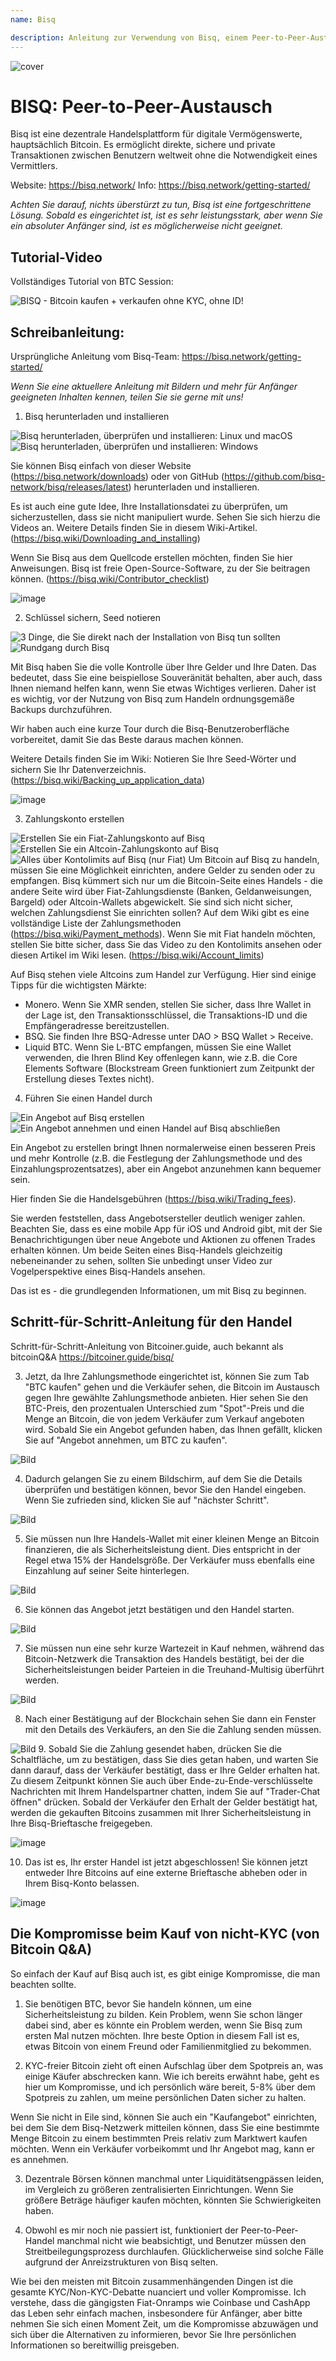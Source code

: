 ```yaml
---
name: Bisq

description: Anleitung zur Verwendung von Bisq, einem Peer-to-Peer-Austausch
---
```


![cover](assets/cover.jpeg)

# BISQ: Peer-to-Peer-Austausch

Bisq ist eine dezentrale Handelsplattform für digitale Vermögenswerte, hauptsächlich Bitcoin. Es ermöglicht direkte, sichere und private Transaktionen zwischen Benutzern weltweit ohne die Notwendigkeit eines Vermittlers.

Website: https://bisq.network/
Info: https://bisq.network/getting-started/

_Achten Sie darauf, nichts überstürzt zu tun, Bisq ist eine fortgeschrittene Lösung. Sobald es eingerichtet ist, ist es sehr leistungsstark, aber wenn Sie ein absoluter Anfänger sind, ist es möglicherweise nicht geeignet._

## Tutorial-Video

Vollständiges Tutorial von BTC Session:

![ BISQ - Bitcoin kaufen + verkaufen ohne KYC, ohne ID! ](https://youtu.be/4LyEKA5Iq9I)

## Schreibanleitung:

Ursprüngliche Anleitung vom Bisq-Team: https://bisq.network/getting-started/

_Wenn Sie eine aktuellere Anleitung mit Bildern und mehr für Anfänger geeigneten Inhalten kennen, teilen Sie sie gerne mit uns!_

1. Bisq herunterladen und installieren

![Bisq herunterladen, überprüfen und installieren: Linux und macOS](https://youtu.be/dTfM4AsxNHY)
![Bisq herunterladen, überprüfen und installieren: Windows](https://youtu.be/XABzwXw6X0A)

Sie können Bisq einfach von dieser Website (https://bisq.network/downloads) oder von GitHub (https://github.com/bisq-network/bisq/releases/latest) herunterladen und installieren.

Es ist auch eine gute Idee, Ihre Installationsdatei zu überprüfen, um sicherzustellen, dass sie nicht manipuliert wurde. Sehen Sie sich hierzu die Videos an. Weitere Details finden Sie in diesem Wiki-Artikel. (https://bisq.wiki/Downloading_and_installing)

Wenn Sie Bisq aus dem Quellcode erstellen möchten, finden Sie hier Anweisungen. Bisq ist freie Open-Source-Software, zu der Sie beitragen können. (https://bisq.wiki/Contributor_checklist)

![image](assets/1.png)

2. Schlüssel sichern, Seed notieren

![3 Dinge, die Sie direkt nach der Installation von Bisq tun sollten](https://youtu.be/JSwMcQAT_CA)
![Rundgang durch Bisq](https://youtu.be/HDkzUl9wibc)

Mit Bisq haben Sie die volle Kontrolle über Ihre Gelder und Ihre Daten. Das bedeutet, dass Sie eine beispiellose Souveränität behalten, aber auch, dass Ihnen niemand helfen kann, wenn Sie etwas Wichtiges verlieren. Daher ist es wichtig, vor der Nutzung von Bisq zum Handeln ordnungsgemäße Backups durchzuführen.

Wir haben auch eine kurze Tour durch die Bisq-Benutzeroberfläche vorbereitet, damit Sie das Beste daraus machen können.

Weitere Details finden Sie im Wiki: Notieren Sie Ihre Seed-Wörter und sichern Sie Ihr Datenverzeichnis. (https://bisq.wiki/Backing_up_application_data)

![image](assets/2.png)

3. Zahlungskonto erstellen

![Erstellen Sie ein Fiat-Zahlungskonto auf Bisq](https://youtu.be/nDgT_kFC-9Y)
![Erstellen Sie ein Altcoin-Zahlungskonto auf Bisq](https://youtu.be/33UTotkxw_0)
![Alles über Kontolimits auf Bisq (nur Fiat)](https://youtu.be/TP5Zh6IJPVo)
Um Bitcoin auf Bisq zu handeln, müssen Sie eine Möglichkeit einrichten, andere Gelder zu senden oder zu empfangen. Bisq kümmert sich nur um die Bitcoin-Seite eines Handels - die andere Seite wird über Fiat-Zahlungsdienste (Banken, Geldanweisungen, Bargeld) oder Altcoin-Wallets abgewickelt.
Sie sind sich nicht sicher, welchen Zahlungsdienst Sie einrichten sollen? Auf dem Wiki gibt es eine vollständige Liste der Zahlungsmethoden (https://bisq.wiki/Payment_methods). Wenn Sie mit Fiat handeln möchten, stellen Sie bitte sicher, dass Sie das Video zu den Kontolimits ansehen oder diesen Artikel im Wiki lesen. (https://bisq.wiki/Account_limits)

Auf Bisq stehen viele Altcoins zum Handel zur Verfügung. Hier sind einige Tipps für die wichtigsten Märkte:

- Monero. Wenn Sie XMR senden, stellen Sie sicher, dass Ihre Wallet in der Lage ist, den Transaktionsschlüssel, die Transaktions-ID und die Empfängeradresse bereitzustellen.
- BSQ. Sie finden Ihre BSQ-Adresse unter DAO > BSQ Wallet > Receive.
- Liquid BTC. Wenn Sie L-BTC empfangen, müssen Sie eine Wallet verwenden, die Ihren Blind Key offenlegen kann, wie z.B. die Core Elements Software (Blockstream Green funktioniert zum Zeitpunkt der Erstellung dieses Textes nicht).

4. Führen Sie einen Handel durch

![Ein Angebot auf Bisq erstellen](https://youtu.be/w7Uvv-xrxn8)
![Ein Angebot annehmen und einen Handel auf Bisq abschließen](https://youtu.be/E6AOgXajK_E)

Ein Angebot zu erstellen bringt Ihnen normalerweise einen besseren Preis und mehr Kontrolle (z.B. die Festlegung der Zahlungsmethode und des Einzahlungsprozentsatzes), aber ein Angebot anzunehmen kann bequemer sein.

Hier finden Sie die Handelsgebühren (https://bisq.wiki/Trading_fees).

Sie werden feststellen, dass Angebotsersteller deutlich weniger zahlen. Beachten Sie, dass es eine mobile App für iOS und Android gibt, mit der Sie Benachrichtigungen über neue Angebote und Aktionen zu offenen Trades erhalten können. Um beide Seiten eines Bisq-Handels gleichzeitig nebeneinander zu sehen, sollten Sie unbedingt unser Video zur Vogelperspektive eines Bisq-Handels ansehen.

Das ist es - die grundlegenden Informationen, um mit Bisq zu beginnen.

## Schritt-für-Schritt-Anleitung für den Handel

Schritt-für-Schritt-Anleitung von Bitcoiner.guide, auch bekannt als bitcoinQ&A https://bitcoiner.guide/bisq/

3. Jetzt, da Ihre Zahlungsmethode eingerichtet ist, können Sie zum Tab "BTC kaufen" gehen und die Verkäufer sehen, die Bitcoin im Austausch gegen Ihre gewählte Zahlungsmethode anbieten. Hier sehen Sie den BTC-Preis, den prozentualen Unterschied zum "Spot"-Preis und die Menge an Bitcoin, die von jedem Verkäufer zum Verkauf angeboten wird. Sobald Sie ein Angebot gefunden haben, das Ihnen gefällt, klicken Sie auf "Angebot annehmen, um BTC zu kaufen".

![Bild](assets/3.png)

4. Dadurch gelangen Sie zu einem Bildschirm, auf dem Sie die Details überprüfen und bestätigen können, bevor Sie den Handel eingeben. Wenn Sie zufrieden sind, klicken Sie auf "nächster Schritt".

![Bild](assets/4.png)

5. Sie müssen nun Ihre Handels-Wallet mit einer kleinen Menge an Bitcoin finanzieren, die als Sicherheitsleistung dient. Dies entspricht in der Regel etwa 15% der Handelsgröße. Der Verkäufer muss ebenfalls eine Einzahlung auf seiner Seite hinterlegen.

![Bild](assets/5.png)

6. Sie können das Angebot jetzt bestätigen und den Handel starten.

![Bild](assets/6.png)

7. Sie müssen nun eine sehr kurze Wartezeit in Kauf nehmen, während das Bitcoin-Netzwerk die Transaktion des Handels bestätigt, bei der die Sicherheitsleistungen beider Parteien in die Treuhand-Multisig überführt werden.

![Bild](assets/7.png)

8. Nach einer Bestätigung auf der Blockchain sehen Sie dann ein Fenster mit den Details des Verkäufers, an den Sie die Zahlung senden müssen.

![Bild](assets/8.png) 9. Sobald Sie die Zahlung gesendet haben, drücken Sie die Schaltfläche, um zu bestätigen, dass Sie dies getan haben, und warten Sie dann darauf, dass der Verkäufer bestätigt, dass er Ihre Gelder erhalten hat. Zu diesem Zeitpunkt können Sie auch über Ende-zu-Ende-verschlüsselte Nachrichten mit Ihrem Handelspartner chatten, indem Sie auf "Trader-Chat öffnen" drücken.
Sobald der Verkäufer den Erhalt der Gelder bestätigt hat, werden die gekauften Bitcoins zusammen mit Ihrer Sicherheitsleistung in Ihre Bisq-Brieftasche freigegeben.

![image](assets/9.png)

10. Das ist es, Ihr erster Handel ist jetzt abgeschlossen! Sie können jetzt entweder Ihre Bitcoins auf eine externe Brieftasche abheben oder in Ihrem Bisq-Konto belassen.

![image](assets/10.png)

## Die Kompromisse beim Kauf von nicht-KYC (von Bitcoin Q&A)

So einfach der Kauf auf Bisq auch ist, es gibt einige Kompromisse, die man beachten sollte.

1. Sie benötigen BTC, bevor Sie handeln können, um eine Sicherheitsleistung zu bilden. Kein Problem, wenn Sie schon länger dabei sind, aber es könnte ein Problem werden, wenn Sie Bisq zum ersten Mal nutzen möchten. Ihre beste Option in diesem Fall ist es, etwas Bitcoin von einem Freund oder Familienmitglied zu bekommen.

2. KYC-freier Bitcoin zieht oft einen Aufschlag über dem Spotpreis an, was einige Käufer abschrecken kann. Wie ich bereits erwähnt habe, geht es hier um Kompromisse, und ich persönlich wäre bereit, 5-8% über dem Spotpreis zu zahlen, um meine persönlichen Daten sicher zu halten.

Wenn Sie nicht in Eile sind, können Sie auch ein "Kaufangebot" einrichten, bei dem Sie dem Bisq-Netzwerk mitteilen können, dass Sie eine bestimmte Menge Bitcoin zu einem bestimmten Preis relativ zum Marktwert kaufen möchten. Wenn ein Verkäufer vorbeikommt und Ihr Angebot mag, kann er es annehmen.

3. Dezentrale Börsen können manchmal unter Liquiditätsengpässen leiden, im Vergleich zu größeren zentralisierten Einrichtungen. Wenn Sie größere Beträge häufiger kaufen möchten, könnten Sie Schwierigkeiten haben.

4. Obwohl es mir noch nie passiert ist, funktioniert der Peer-to-Peer-Handel manchmal nicht wie beabsichtigt, und Benutzer müssen den Streitbeilegungsprozess durchlaufen. Glücklicherweise sind solche Fälle aufgrund der Anreizstrukturen von Bisq selten.

Wie bei den meisten mit Bitcoin zusammenhängenden Dingen ist die gesamte KYC/Non-KYC-Debatte nuanciert und voller Kompromisse. Ich verstehe, dass die gängigsten Fiat-Onramps wie Coinbase und CashApp das Leben sehr einfach machen, insbesondere für Anfänger, aber bitte nehmen Sie sich einen Moment Zeit, um die Kompromisse abzuwägen und sich über die Alternativen zu informieren, bevor Sie Ihre persönlichen Informationen so bereitwillig preisgeben.
